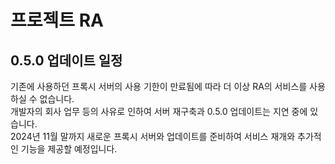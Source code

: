 # 프로젝트 RA
## 0.5.0 업데이트 일정
기존에 사용하던 프록시 서버의 사용 기한이 만료됨에 따라 더 이상 RA의 서비스를 사용하실 수 없습니다.   
개발자의 회사 업무 등의 사유로 인하여 서버 재구축과 0.5.0 업데이트는 지연 중에 있습니다.   
2024년 11월 말까지 새로운 프록시 서버와 업데이트를 준비하여 서비스 재개와 추가적인 기능을 제공할 예정입니다.
